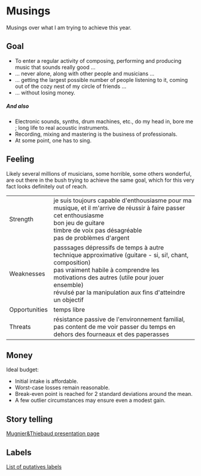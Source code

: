 # Musings

Musings over what I am trying to achieve this year.

## Goal

* To enter a regular activity of composing, performing and producing music that sounds really good …
*  … never alone, along with other people and musicians …
*  … getting the largest possible number of people listening to it, coming out of the cozy nest of my circle of friends …
*  … without losing money.

##### And also

* Electronic sounds, synths, drum machines, etc., do my head in, bore me ; long life to real acoustic instruments.
* Recording, mixing and mastering is the business of professionals.
* At some point, one has to sing.

## Feeling

Likely several millions of musicians, some horrible, some others wonderful, are out there in the bush trying to achieve the same goal, which for this very fact looks definitely out of reach.

| | |
|--- |--- |
| Strength | je suis toujours capable d'enthousiasme pour ma musique, et il m'arrive de réussir à faire passer cet enthousiasme <br> bon jeu de guitare <br> timbre de voix pas désagréable <br> pas de problèmes d'argent|
| Weaknesses | passsages dépressifs de temps à autre<br>technique approximative (guitare - si, si!, chant, composition)<br> pas vraiment habile à comprendre les motivations des autres (utile pour jouer ensemble)<br>révulsé par la manipulation aux fins d'atteindre un objectif |
| Opportunities | temps libre |
| Threats | résistance passive de l'environnement familial, pas content de me voir passer du temps en dehors des fourneaux et des paperasses |

## Money 

Ideal budget:

* Initial intake is affordable.
* Worst-case losses remain reasonable.
* Break-even point is reached for 2 standard deviations around the mean.
* A few outlier circumstances may ensure even a modest gain.

## Story telling

[Mugnier&Thiebaud presentation page](/vinyl/showdown.html?/mugnierandthiebaud.md)

## Labels

[List of putatives labels](/vinyl/showdown.html?/labels.md)
